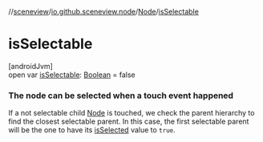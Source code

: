 //[sceneview](../../../index.md)/[io.github.sceneview.node](../index.md)/[Node](index.md)/[isSelectable](is-selectable.md)

# isSelectable

[androidJvm]\
open var [isSelectable](is-selectable.md): [Boolean](https://kotlinlang.org/api/latest/jvm/stdlib/kotlin/-boolean/index.html) = false

###  The node can be selected when a touch event happened

If a not selectable child [Node](index.md) is touched, we check the parent hierarchy to find the closest selectable parent. In this case, the first selectable parent will be the one to have its [isSelected](is-selected.md) value to `true`.
